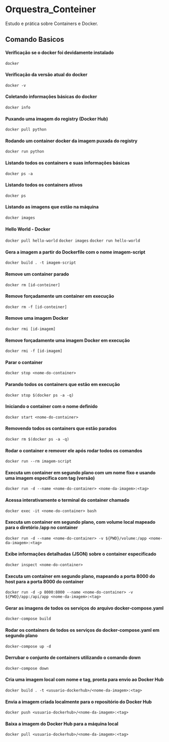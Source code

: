 # Orquestra_Conteiner
Estudo e prática sobre Containers e Docker.

## Comando Basicos

#### Verificação se o docker foi devidamente instalado
`docker`

#### Verificação da versão atual do docker
`docker -v`

#### Coletando informações básicas do docker
`docker info`

#### Puxando uma imagem do registry (Docker Hub)
`docker pull python`

#### Rodando um container docker da imagem puxada do registry
`docker run python`

#### Listando todos os containers e suas informações básicas
`docker ps -a`

#### Listando todos os containers ativos
`docker ps`

#### Listando as imagens que estão na máquina
`docker images`

#### Hello World - Docker
`docker pull hello-world`
`docker images`
`docker run hello-world`

#### Gera a imagem a partir do Dockerfile com o nome imagem-script
`docker build . -t imagem-script`

#### Remove um container parado
`docker rm [id-conteiner]`

#### Remove forçadamente um container em execução
`docker rm -f [id-conteiner]`

#### Remove uma imagem Docker
`docker rmi [id-imagem]`

#### Remove forçadamente uma imagem Docker em execução
`docker rmi -f [id-imagem]`

#### Parar o container
`docker stop <nome-do-container>`

#### Parando todos os containers que estão em execução
`docker stop $(docker ps -a -q)`

#### Iniciando o container com o nome definido
`docker start <nome-do-container>`

#### Removendo todos os containers que estão parados
`docker rm $(docker ps -a -q)`

#### Rodar o container e remover ele após rodar todos os comandos
`docker run --rm imagem-script`

#### Executa um container em segundo plano com um nome fixo e usando uma imagem específica com tag (versão)
`docker run -d --name <nome-do-container> <nome-da-imagem>:<tag>`

#### Acessa interativamente o terminal do container chamado <nome-do-container>
`docker exec -it <nome-do-container> bash`

#### Executa um container em segundo plano, com volume local mapeado para o diretório /app no container
`docker run -d --name <nome-do-container> -v ${PWD}/volume:/app <nome-da-imagem>:<tag>`

#### Exibe informações detalhadas (JSON) sobre o container especificado
`docker inspect <nome-do-container>`

#### Executa um container em segundo plano, mapeando a porta 8000 do host para a porta 8000 do container
`docker run -d -p 8000:8000 --name <nome-do-container> -v ${PWD}/app:/api/app <nome-da-imagem>:<tag>`

#### Gerar as imagens de todos os serviços do arquivo docker-compose.yaml
`docker-compose build`

#### Rodar os containers de todos os serviços do docker-compose.yaml em segundo plano
`docker-compose up -d`

#### Derrubar o conjunto de containers utilizando o comando down
`docker-compose down`

#### Cria uma imagem local com nome e tag, pronta para envio ao Docker Hub
`docker build . -t <usuario-dockerhub>/<nome-da-imagem>:<tag>`

#### Envia a imagem criada localmente para o repositório do Docker Hub
`docker push <usuario-dockerhub>/<nome-da-imagem>:<tag>`

#### Baixa a imagem do Docker Hub para a máquina local
`docker pull <usuario-dockerhub>/<nome-da-imagem>:<tag>`
